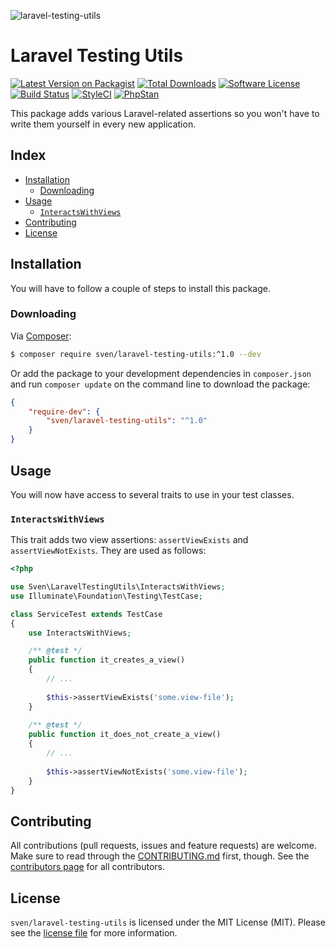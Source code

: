 ![laravel-testing-utils](https://user-images.githubusercontent.com/11269635/46561515-4d5a2c80-c8f8-11e8-8f16-b0eb950c5102.jpg)

# Laravel Testing Utils

[![Latest Version on Packagist][ico-version]][link-packagist]
[![Total Downloads][ico-downloads]][link-downloads]
[![Software License][ico-license]](LICENSE.md)
[![Build Status][ico-circleci]][link-circleci]
[![StyleCI][ico-styleci]][link-styleci]
[![PhpStan][ico-phpstan]][link-phpstan]

This package adds various Laravel-related assertions so you won't have
to write them yourself in every new application. 

## Index
- [Installation](#installation)
  - [Downloading](#downloading)
- [Usage](#usage)
  - [`InteractsWithViews`](#interactswithviews)
- [Contributing](#contributing)
- [License](#license)

## Installation
You will have to follow a couple of steps to install this package.

### Downloading
Via [Composer](http://getcomposer.org):

```bash
$ composer require sven/laravel-testing-utils:^1.0 --dev
```

Or add the package to your development dependencies in `composer.json` 
and run `composer update` on the command line to download the package:

```json
{
    "require-dev": {
        "sven/laravel-testing-utils": "^1.0"
    }
}
```

## Usage
You will now have access to several traits to use in your test classes.

### `InteractsWithViews`
This trait adds two view assertions: `assertViewExists` and `assertViewNotExists`.
They are used as follows:

```php
<?php

use Sven\LaravelTestingUtils\InteractsWithViews;
use Illuminate\Foundation\Testing\TestCase;

class ServiceTest extends TestCase
{
    use InteractsWithViews;

    /** @test */
    public function it_creates_a_view()
    {
        // ...
        
        $this->assertViewExists('some.view-file');
    }
    
    /** @test */
    public function it_does_not_create_a_view()
    {
        // ...
        
        $this->assertViewNotExists('some.view-file');
    }
}
```

## Contributing
All contributions (pull requests, issues and feature requests) are
welcome. Make sure to read through the [CONTRIBUTING.md](CONTRIBUTING.md) first,
though. See the [contributors page](../../graphs/contributors) for all contributors.

## License
`sven/laravel-testing-utils` is licensed under the MIT License (MIT). Please see the
[license file](LICENSE.md) for more information.

[ico-version]: https://img.shields.io/packagist/v/sven/laravel-testing-utils.svg?style=flat-square
[ico-license]: https://img.shields.io/badge/license-MIT-green.svg?style=flat-square
[ico-downloads]: https://img.shields.io/packagist/dt/sven/laravel-testing-utils.svg?style=flat-square
[ico-circleci]: https://img.shields.io/circleci/project/github/svenluijten/laravel-testing-utils.svg?style=flat-square
[ico-styleci]: https://styleci.io/repos/102160848/shield
[ico-phpstan]: https://img.shields.io/badge/phpstan-enabled-blue.svg?style=flat-square

[link-packagist]: https://packagist.org/packages/sven/laravel-testing-utils
[link-downloads]: https://packagist.org/packages/sven/laravel-testing-utils
[link-circleci]: https://circleci.com/gh/svenluijten/laravel-testing-utils
[link-styleci]: https://styleci.io/repos/102160848
[link-phpstan]: https://github.com/phpstan/phpstan
